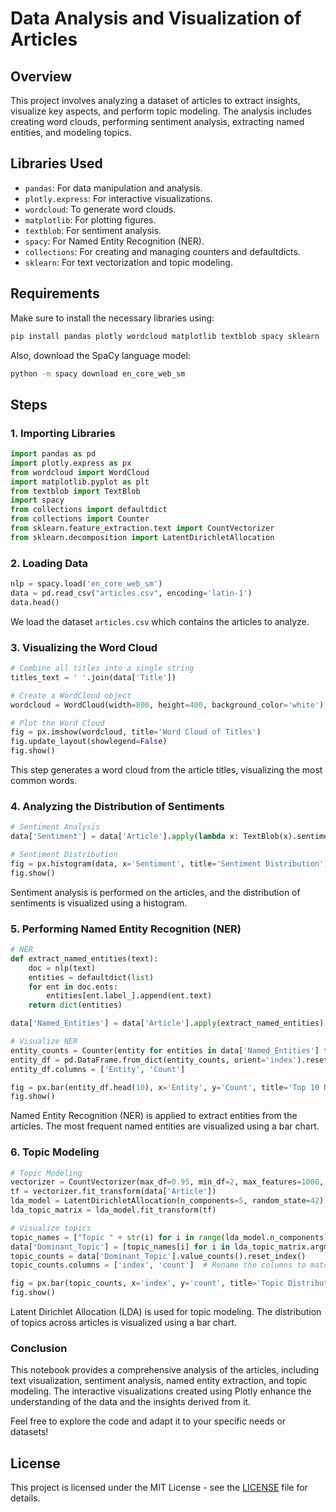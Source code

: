 # Data Analysis and Visualization of Articles

## Overview
This project involves analyzing a dataset of articles to extract insights, visualize key aspects, and perform topic modeling. The analysis includes creating word clouds, performing sentiment analysis, extracting named entities, and modeling topics.

## Libraries Used
- `pandas`: For data manipulation and analysis.
- `plotly.express`: For interactive visualizations.
- `wordcloud`: To generate word clouds.
- `matplotlib`: For plotting figures.
- `textblob`: For sentiment analysis.
- `spacy`: For Named Entity Recognition (NER).
- `collections`: For creating and managing counters and defaultdicts.
- `sklearn`: For text vectorization and topic modeling.

## Requirements
Make sure to install the necessary libraries using:

```bash
pip install pandas plotly wordcloud matplotlib textblob spacy sklearn
```

Also, download the SpaCy language model:

```bash
python -m spacy download en_core_web_sm
```

## Steps

### 1. Importing Libraries
```python
import pandas as pd
import plotly.express as px
from wordcloud import WordCloud
import matplotlib.pyplot as plt
from textblob import TextBlob
import spacy
from collections import defaultdict
from collections import Counter
from sklearn.feature_extraction.text import CountVectorizer
from sklearn.decomposition import LatentDirichletAllocation
```

### 2. Loading Data
```python
nlp = spacy.load('en_core_web_sm')
data = pd.read_csv("articles.csv", encoding='latin-1')
data.head()
```

We load the dataset `articles.csv` which contains the articles to analyze.

### 3. Visualizing the Word Cloud
```python
# Combine all titles into a single string
titles_text = ' '.join(data['Title'])

# Create a WordCloud object
wordcloud = WordCloud(width=800, height=400, background_color='white').generate(titles_text)

# Plot the Word Cloud
fig = px.imshow(wordcloud, title='Word Cloud of Titles')
fig.update_layout(showlegend=False)
fig.show()
```

This step generates a word cloud from the article titles, visualizing the most common words.

### 4. Analyzing the Distribution of Sentiments
```python
# Sentiment Analysis
data['Sentiment'] = data['Article'].apply(lambda x: TextBlob(x).sentiment.polarity)

# Sentiment Distribution
fig = px.histogram(data, x='Sentiment', title='Sentiment Distribution')
fig.show()
```

Sentiment analysis is performed on the articles, and the distribution of sentiments is visualized using a histogram.

### 5. Performing Named Entity Recognition (NER)
```python
# NER
def extract_named_entities(text):
    doc = nlp(text)
    entities = defaultdict(list)
    for ent in doc.ents:
        entities[ent.label_].append(ent.text)
    return dict(entities)

data['Named_Entities'] = data['Article'].apply(extract_named_entities)

# Visualize NER
entity_counts = Counter(entity for entities in data['Named_Entities'] for entity in entities)
entity_df = pd.DataFrame.from_dict(entity_counts, orient='index').reset_index()
entity_df.columns = ['Entity', 'Count']

fig = px.bar(entity_df.head(10), x='Entity', y='Count', title='Top 10 Named Entities')
fig.show()
```

Named Entity Recognition (NER) is applied to extract entities from the articles. The most frequent named entities are visualized using a bar chart.

### 6. Topic Modeling
```python
# Topic Modeling
vectorizer = CountVectorizer(max_df=0.95, min_df=2, max_features=1000, stop_words='english')
tf = vectorizer.fit_transform(data['Article'])
lda_model = LatentDirichletAllocation(n_components=5, random_state=42)
lda_topic_matrix = lda_model.fit_transform(tf)

# Visualize topics
topic_names = ["Topic " + str(i) for i in range(lda_model.n_components)]
data['Dominant_Topic'] = [topic_names[i] for i in lda_topic_matrix.argmax(axis=1)]
topic_counts = data['Dominant_Topic'].value_counts().reset_index()
topic_counts.columns = ['index', 'count']  # Rename the columns to match what Plotly expects

fig = px.bar(topic_counts, x='index', y='count', title='Topic Distribution')
fig.show()
```

Latent Dirichlet Allocation (LDA) is used for topic modeling. The distribution of topics across articles is visualized using a bar chart.

### Conclusion
This notebook provides a comprehensive analysis of the articles, including text visualization, sentiment analysis, named entity extraction, and topic modeling. The interactive visualizations created using Plotly enhance the understanding of the data and the insights derived from it.

Feel free to explore the code and adapt it to your specific needs or datasets!

## License
This project is licensed under the MIT License - see the [LICENSE](LICENSE.txt) file for details.

